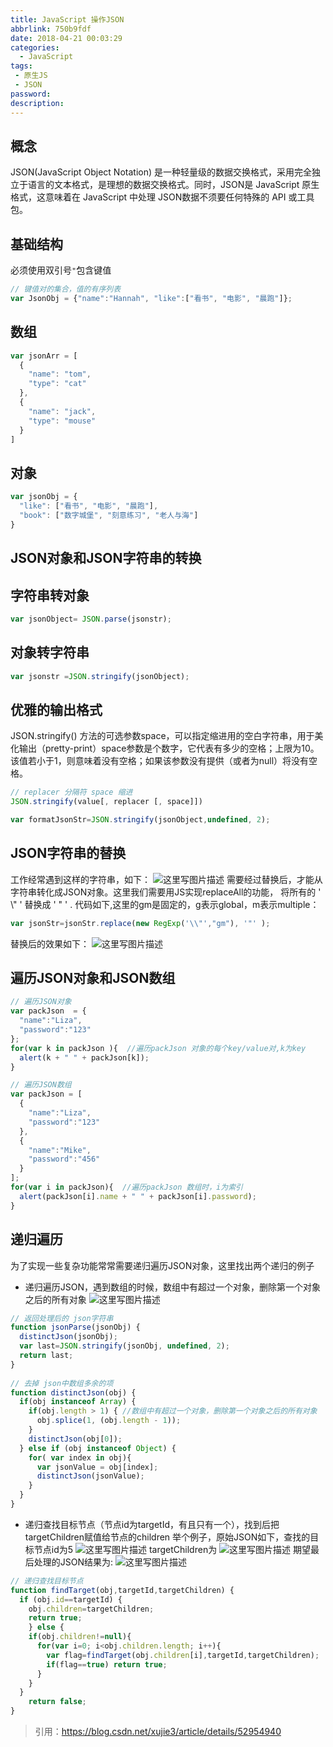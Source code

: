```yaml
---
title: JavaScript 操作JSON
abbrlink: 750b9fdf
date: 2018-04-21 00:03:29
categories:
  - JavaScript
tags:
 - 原生JS
 - JSON
password:
description:
---
```


## 概念
JSON(JavaScript Object Notation) 是一种轻量级的数据交换格式，采用完全独立于语言的文本格式，是理想的数据交换格式。同时，JSON是 JavaScript 原生格式，这意味着在 JavaScript 中处理 JSON数据不须要任何特殊的 API 或工具包。
## 基础结构
必须使用双引号`"`包含键值
```javascript
// 键值对的集合，值的有序列表
var JsonObj = {"name":"Hannah", "like":["看书", "电影", "晨跑"]}; 
```
## 数组
```javascript
var jsonArr = [
  {
    "name": "tom",
    "type": "cat"
  },
  {
    "name": "jack",
    "type": "mouse"
  }
]
```
## 对象
```javascript
var jsonObj = {
  "like": ["看书", "电影", "晨跑"],
  "book": ["数字城堡", "刻意练习", "老人与海"]
}
```
## JSON对象和JSON字符串的转换

## 字符串转对象
```javascript
var jsonObject= JSON.parse(jsonstr);
```
## 对象转字符串
```javascript
var jsonstr =JSON.stringify(jsonObject);
```
## 优雅的输出格式
JSON.stringify() 方法的可选参数space，可以指定缩进用的空白字符串，用于美化输出（pretty-print）space参数是个数字，它代表有多少的空格；上限为10。该值若小于1，则意味着没有空格；如果该参数没有提供（或者为null）将没有空格。
```javascript
// replacer 分隔符 space 缩进
JSON.stringify(value[, replacer [, space]])

var formatJsonStr=JSON.stringify(jsonObject,undefined, 2);
```
## JSON字符串的替换
工作经常遇到这样的字符串，如下：
![这里写图片描述](https://wildye.cn/static/images/blog/750b9fdf/01.jpg)
  需要经过替换后，才能从字符串转化成JSON对象。这里我们需要用JS实现replaceAll的功能， 将所有的 ' \\" ' 替换成  ' " ' .
代码如下,这里的gm是固定的，g表示global，m表示multiple：
```javascript
var jsonStr=jsonStr.replace(new RegExp('\\"',"gm"), '"' );
```
替换后的效果如下：
![这里写图片描述](https://wildye.cn/static/images/blog/750b9fdf/02.jpg)

## 遍历JSON对象和JSON数组
```javascript
// 遍历JSON对象
var packJson  = {
  "name":"Liza", 
  "password":"123"
};
for(var k in packJson ){  //遍历packJson 对象的每个key/value对,k为key
  alert(k + " " + packJson[k]);
}

// 遍历JSON数组
var packJson = [
  {
    "name":"Liza", 
    "password":"123"
  },
  {
    "name":"Mike", 
    "password":"456"
  }
];
for(var i in packJson){  //遍历packJson 数组时，i为索引
  alert(packJson[i].name + " " + packJson[i].password);
}
```
## 递归遍历
为了实现一些复杂功能常常需要递归遍历JSON对象，这里找出两个递归的例子

- 递归遍历JSON，遇到数组的时候，数组中有超过一个对象，删除第一个对象之后的所有对象
![这里写图片描述](https://wildye.cn/static/images/blog/750b9fdf/03.jpg)
```javascript
// 返回处理后的 json字符串 
function jsonParse(jsonObj) {  
  distinctJson(jsonObj);  
  var last=JSON.stringify(jsonObj, undefined, 2);  
  return last;  
}    
      
// 去掉 json中数组多余的项 
function distinctJson(obj) {  
  if(obj instanceof Array) {  
    if(obj.length > 1) { //数组中有超过一个对象，删除第一个对象之后的所有对象  
      obj.splice(1, (obj.length - 1));  
    }  
    distinctJson(obj[0]);  
  } else if (obj instanceof Object) {  
    for( var index in obj){  
      var jsonValue = obj[index];  
      distinctJson(jsonValue);  
    }  
  }  
} 
```
- 递归查找目标节点（节点id为targetId，有且只有一个），找到后把targetChildren赋值给节点的children
举个例子，原始JSON如下，查找的目标节点id为5
![这里写图片描述](https://wildye.cn/static/images/blog/750b9fdf/04.jpg)
targetChildren为
![这里写图片描述](https://wildye.cn/static/images/blog/750b9fdf/05.jpg)
期望最后处理的JSON结果为:
![这里写图片描述](https://wildye.cn/static/images/blog/750b9fdf/06.jpg)
```javascript
// 递归查找目标节点 
function findTarget(obj,targetId,targetChildren) {  
  if (obj.id==targetId) {  
    obj.children=targetChildren;  
    return true;  
    } else {  
    if(obj.children!=null){  
      for(var i=0; i<obj.children.length; i++){  
        var flag=findTarget(obj.children[i],targetId,targetChildren);  
        if(flag==true) return true;
      }  
    }  
  }  
    return false;  
}
```
> 引用：https://blog.csdn.net/xujie3/article/details/52954940